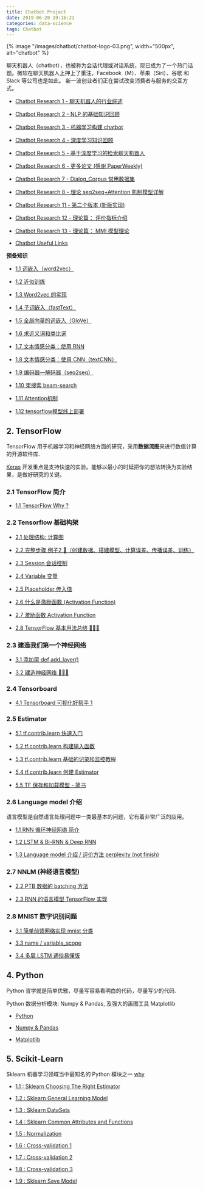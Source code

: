 ```yaml
---
title: Chatbot Project
date: 2019-06-20 19:16:21
categories: data-science
tags: Chatbot
---
```


{% image "/images/chatbot/chatbot-logo-03.png", width="500px", alt="chatbot" %}

<!-- more -->

                聊天机器人（chatbot），也被称为会话代理或对话系统，现已成为了一个热门话题。微软在聊天机器人上押上了重注，Facebook（M）、苹果（Siri）、谷歌 和 Slack 等公司也是如此。 新一波创业者们正在尝试改变消费者与服务的交互方式。

- [Chatbot Research 1 - 聊天机器人的行业综述][b1]

- [Chatbot Research 2 - NLP 的基础知识回顾][b2]

- [Chatbot Research 3 - 机器学习构建 chatbot][b3]

- [Chatbot Research 4 - 深度学习知识回顾][0]

- [Chatbot Research 5 - 基于深度学习的检索聊天机器人][b5]

- [Chatbot Research 6 - 更多论文 (感谢 PaperWeekly)][b6]

- [Chatbot Research 7 - Dialog_Corpus 常用数据集][b7]

- [Chatbot Research 8 - 理论 seq2seq+Attention 机制模型详解][b8]

- [Chatbot Research 11 - 第二个版本 (新版实现)][b11]

- [Chatbot Research 12 - 理论篇： 评价指标介绍][b12]

- [Chatbot Research 13 - 理论篇： MMI 模型理论][b13]

- [Chatbot Useful Links][bot1]

[bot1]: /2018/12/01/data-science/nlp/chatbot/chatbot-common-links/

[0]: /2019/06/20/data-science/nlp/chatbot/chatbot-project/#1-Chatbot
[b1]: /2018/08/11/data-science/nlp/chatbot/chatbot-research1/
[b2]: /2018/08/12/data-science/nlp/chatbot/chatbot-research2/
[b3]: /2018/08/13/data-science/nlp/chatbot/chatbot-research3/
[b5]: /2018/08/15/data-science/nlp/chatbot/chatbot-research5/
[b6]: /2018/08/16/data-science/nlp/chatbot/chatbot-research6/
[b7]: /2018/09/26/data-science/nlp/chatbot/chatbot-research7/
[b8]: /2018/11/17/data-science/nlp/chatbot/chatbot-research8/
[b9]:/2018/11/19/data-science/nlp/chatbot/chatbot-research9/
[b10]: /2018/11/26/data-science/nlp/chatbot/chatbot-research10/
[b11]: /2018/11/29/data-science/nlp/chatbot/chatbot-research11/
[b12]: /2018/12/01/data-science/nlp/chatbot/chatbot-research12/
[b13]: /2018/12/05/data-science/nlp/chatbot/chatbot-research13/

[com]: /2018/10/14/ops/ops-common-links/

**预备知识**

- [1.1 词嵌入（word2vec）][0]

- [1.2 近似训练][0]

- [1.3 Word2vec 的实现][0]

- [1.4 子词嵌入（fastText）][0]

- [1.5 全局向量的词嵌入（GloVe）][0]

- [1.6 求近义词和类比词][0]

- [1.7 文本情感分类：使用 RNN][0]

- [1.8 文本情感分类：使用 CNN（textCNN）][0]

- [1.9 编码器—解码器（seq2seq）][0]

- [1.10 束搜索 beam-search][0]

- [1.11 Attention机制][0]

- [1.12 tensorflow模型线上部署](https://zhuanlan.zhihu.com/p/55600911)

## 2. TensorFlow

TensorFlow 用于机器学习和神经网络方面的研究，采用**数据流图**来进行数值计算的开源软件库.

[Keras][k2] 开发重点是支持快速的实验。能够以最小的时延把你的想法转换为实验结果，是做好研究的关键。 

[k1]: https://keras.io/zh/
[k2]: https://keras.io/zh/models/about-keras-models/

### 2.1 TensorFlow 简介

- [1.1 TensorFlow Why ?][t1]

[t1]: /2017/08/22/data-science/tensorflow/tf-1.1-why/

### 2.2 Tensorflow 基础构架

- [2.1 处理结构: 计算图][t2.1]

- [2.2 完整步骤 例子2 🌰（创建数据、搭建模型、计算误差、传播误差、训练）][t2.2]

- [2.3 Session 会话控制](/2019/06/20/data-science/nlp/chatbot/chatbot-project/#1-Chatbot)

- [2.4 Variable 变量](/2019/06/20/data-science/nlp/chatbot/chatbot-project/#1-Chatbot)

- [2.5 Placeholder 传入值](/2019/06/20/data-science/nlp/chatbot/chatbot-project/#1-Chatbot)

- [2.6 什么是激励函数 (Activation Function)][t2.6]

- [2.7 激励函数 Activation Function][t2.7]

- [2.8 TensorFlow 基本用法总结 🌰🌰🌰][t2.8]

[t2.1]: /2018/08/25/data-science/tensorflow/tf-2.1-structure/
[t2.2]: /2018/08/27/data-science/tensorflow/tf-2.2-example/
[t2.6]: /2018/09/07/data-science/tensorflow/tf-2.6-A-activation-function/
[t2.7]: /2018/09/07/data-science/tensorflow/tf-2.6-B-activation-function/
[t2.8]: /2018/09/08/data-science/tensorflow/tf-2.8-tensorflow-basic-summary/

### 2.3 建造我们第一个神经网络

- [3.1 添加层 def add_layer()][t3.1]

- [3.2 建造神经网络 🌰🌰🌰][t3.2]

[t3.1]: /2018/09/09/data-science/tensorflow/tf-3.1-add-layer/
[t3.2]: /2018/09/11/data-science/tensorflow/tf-3.2-create-NN/

### 2.4 Tensorboard

- [4.1 Tensorboard 可视化好帮手 1][t4.1]

[t4.1]: /2017/09/12/data-science/tensorflow/tf-4.1-tensorboard1/

### 2.5 Estimator

- [5.1 tf.contrib.learn 快速入门][t5.1]

- [5.2 tf.contrib.learn 构建输入函数][t5.2]

- [5.3 tf.contrib.learn 基础的记录和监控教程][t5.3]

- [5.4 tf.contrib.learn 创建 Estimator][t5.4]

- [5.5 TF 保存和加载模型 - 简书][t5.5]

[t5.1]: /2019/06/20/data-science/nlp/chatbot/chatbot-project/#1-Chatbot
[t5.2]: /2019/06/20/data-science/nlp/chatbot/chatbot-project/#1-Chatbot
[t5.3]: /2019/06/20/data-science/nlp/chatbot/chatbot-project/#1-Chatbot
[t5.4]: /2019/06/20/data-science/nlp/chatbot/chatbot-project/#1-Chatbot
[t5.5]: https://www.jianshu.com/p/8850127ed25d

### 2.6 Language model 介绍 

语言模型是自然语言处理问题中一类最基本的问题，它有着非常广泛的应用。

- [1.1 RNN 循环神经网络 简介][8.1]

- [1.2 LSTM & Bi-RNN & Deep RNN][8.2]

- [1.3 Language model 介绍 / 评价方法 perplexity (not finish)][0]

[8.1]: /2018/11/08/data-science/tensorflow/tf-google-8-rnn-1/
[8.2]: /2018/11/10/data-science/tensorflow/tf-google-8-rnn-2/

### 2.7 NNLM (神经语言模型)

- [2.2 PTB 数据的 batching 方法][9.2.2]

- [2.3 RNN 的语言模型 TensorFlow 实现][9.2.3]

[9.2.2]: /2018/10/01/data-science/tensorflow/tf-nlp-9.2.2/
[9.2.3]: /2018/10/02/data-science/tensorflow/tf-nlp-9.2.3/

### 2.8 MNIST 数字识别问题

- [3.1 简单前馈网络实现 mnist 分类][minst1]

- [3.3 name / variable_scope][0]

- [3.4 多层 LSTM 通俗易懂版][0]

[minst1]: /2018/10/04/data-science/tensorflow/tf-mnist-1-beginners/

## 4. Python

Python 哲学就是简单优雅，尽量写容易看明白的代码，尽量写少的代码.

Python 数据分析模块: Numpy & Pandas, 及强大的画图工具 Matplotlib

- [Python](/python_language)

- [Numpy & Pandas](/python_numpy_pandas)

- [Matplotlib](/python_matplotlib)

## 5. Scikit-Learn

Sklearn 机器学习领域当中最知名的 Python 模块之一 [why][sklearn0] 

- [1.1 : Sklearn Choosing The Right Estimator][sklearn1]

- [1.2 : Sklearn General Learning Model][sklearn2]

- [1.3 : Sklearn DataSets][sklearn3]

- [1.4 : Sklearn Common Attributes and Functions][sklearn4]

- [1.5 : Normalization][sklearn5]

- [1.6 : Cross-validation 1][sklearn6]

- [1.7 : Cross-validation 2][sklearn7]

- [1.8 : Cross-validation 3][sklearn8]

- [1.9 : Sklearn Save Model][sklearn9]

[sklearn0]: /2018/01/03/python/sklearn/py-sklearn-0-why/
[sklearn1]: /2018/01/03/python/sklearn/py-sklearn-1-choosing-estimator/
[sklearn2]: /2018/01/05/python/sklearn/py-sklearn-2-general-learning-model/
[sklearn3]: /2018/01/03/python/sklearn/py-sklearn-3-database/
[sklearn4]: /2018/01/05/python/sklearn/py-sklearn-4-common-attributes/
[sklearn5]: /2018/01/06/python/sklearn/py-sklearn-5-normalization/
[sklearn6]: /2018/01/08/python/sklearn/py-sklearn-6-cross-validation-1/
[sklearn7]: /2018/01/09/python/sklearn/py-sklearn-6-cross-validation-2/
[sklearn8]: /2018/01/09/python/sklearn/py-sklearn-6-cross-validation-3/
[sklearn9]: /2018/01/10/python/sklearn/py-sklearn-7-save-model/
